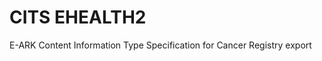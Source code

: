 CITS EHEALTH2
=============
E-ARK Content Information Type Specification for Cancer Registry export
